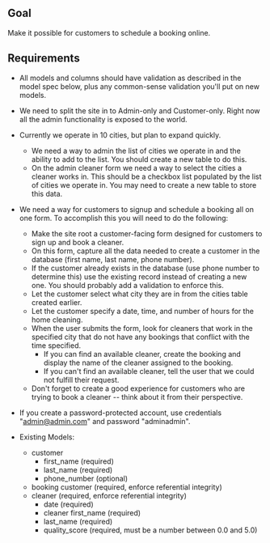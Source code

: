 ## Goal

Make it possible for customers to schedule a booking online.


## Requirements

- All models and columns should have validation as described in the model spec below, plus any common-sense validation you'll put on new models.

- We need to split the site in to Admin-only and Customer-only. Right now all the admin functionality is exposed to the world. 

- Currently we operate in 10 cities, but plan to expand quickly. 
	- We need a way to admin the list of cities we operate in and the ability to add to the list. You should create a new table to do this. 
	- On the admin cleaner form we need a way to select the cities a cleaner works in. This should be a checkbox list populated by the list of cities we operate in. You may need to create a new table to store this data.

- We need a way for customers to signup and schedule a booking all on one form. To accomplish this you will need to do the following: 
	- Make the site root a customer-facing form designed for customers to sign up and book a cleaner. 
	- On this form, capture all the data needed to create a customer in the database (first name, last name, phone number). 
	- If the customer already exists in the database (use phone number to determine this) use the existing record instead of creating a new one. You should probably add a validation to enforce this. 
	- Let the customer select what city they are in from the cities table created earlier. 
	- Let the customer specify a date, time, and number of hours for the home cleaning. 
	- When the user submits the form, look for cleaners that work in the specified city that do not have any bookings that conflict with the time specified. 
		- If you can find an available cleaner, create the booking and display the name of the cleaner assigned to the booking. 
		- If you can't find an available cleaner, tell the user that we could not fulfill their request. 
	- Don't forget to create a good experience for customers who are trying to book a cleaner -- think about it from their perspective.

- If you create a password-protected account, use credentials "admin@admin.com" and password "adminadmin".

- Existing Models:
	- customer 
		- first_name (required) 
		- last_name (required) 
		- phone_number (optional)
	- booking customer (required, enforce referential integrity) 
	- cleaner (required, enforce referential integrity) 
		- date (required) 
		- cleaner first_name (required) 
		- last_name (required) 
		- quality_score (required, must be a number between 0.0 and 5.0)
